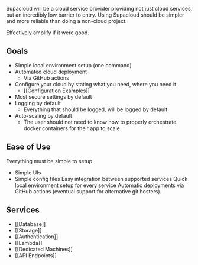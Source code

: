 Supacloud will be a cloud service provider providing not just cloud services, but an incredibly low barrier to entry.  Using Supacloud should be simpler and more reliable than doing a non-cloud project.

Effectively amplify if it were good.

## Goals
- Simple local environment setup (one command)
- Automated cloud deployment
	- Via GitHub actions
- Configure your cloud by stating what you need, where you need it
	- [[Configuration Examples]]
- Most secure settings by default
- Logging by default
	- Everything that should be logged, will be logged by default
- Auto-scaling by default
	- The user should not need to know how to properly orchestrate docker containers for their app to scale

## Ease of Use

Everything must be simple to setup
- Simple UIs
- Simple config files
Easy integration between supported services
Quick local environment setup for every service
Automatic deployments via GitHub actions (eventual support for alternative git hosters).

## Services
- [[Database]]
- [[Storage]]
- [[Authentication]]
- [[Lambda]]
- [[Dedicated Machines]]
- [[API Endpoints]]
